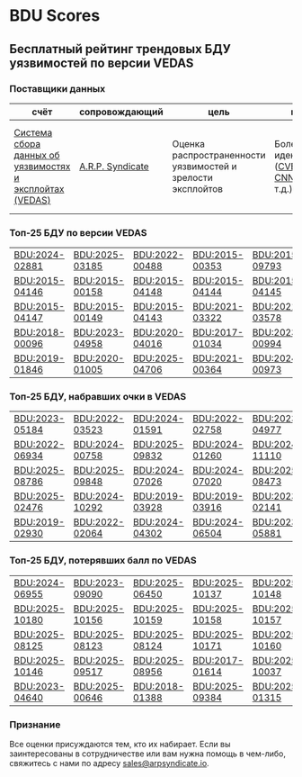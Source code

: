 
# BDU Scores
## Бесплатный рейтинг трендовых БДУ уязвимостей по версии VEDAS

### Поставщики данных
| счёт | cопровождающий | цель | покрытие | определение | частота |
| ----- | ---------- | ------- | -------- | ----------- | --------- |
| [Система сбора данных об уязвимостях и эксплойтах (VEDAS)](https://vedas.arpsyndicate.io) | [A.R.P. Syndicate](https://www.arpsyndicate.io) | Оценка распространенности уязвимостей и зрелости эксплойтов | Более 150 идентификаторов ([CVE](https://github.com/ARPSyndicate/cve-scores), [EUVD](https://github.com/ARPSyndicate/euvd-scores), [CNNVD](https://github.com/ARPSyndicate/cnnvd-scores), [BDU](https://github.com/ARPSyndicate/bdu-scores) и т.д.) | Аналитические данные с открытым исходным кодом (OSINT), полученные от [Exploit Observer](https://www.exploit.observer) | 12-16 часов |



<h3>Топ-25 БДУ по версии VEDAS</h3>

<table>
  <tr>
    <td><a href='https://vedas.arpsyndicate.io/?vuln=BDU:2024-02881'>BDU:2024-02881</a></td>
    <td><a href='https://vedas.arpsyndicate.io/?vuln=BDU:2025-03185'>BDU:2025-03185</a></td>
    <td><a href='https://vedas.arpsyndicate.io/?vuln=BDU:2022-00488'>BDU:2022-00488</a></td>
    <td><a href='https://vedas.arpsyndicate.io/?vuln=BDU:2015-00353'>BDU:2015-00353</a></td>
    <td><a href='https://vedas.arpsyndicate.io/?vuln=BDU:2015-09793'>BDU:2015-09793</a></td>
  </tr>
  <tr>
    <td><a href='https://vedas.arpsyndicate.io/?vuln=BDU:2015-04146'>BDU:2015-04146</a></td>
    <td><a href='https://vedas.arpsyndicate.io/?vuln=BDU:2015-00158'>BDU:2015-00158</a></td>
    <td><a href='https://vedas.arpsyndicate.io/?vuln=BDU:2015-04148'>BDU:2015-04148</a></td>
    <td><a href='https://vedas.arpsyndicate.io/?vuln=BDU:2015-04144'>BDU:2015-04144</a></td>
    <td><a href='https://vedas.arpsyndicate.io/?vuln=BDU:2015-04145'>BDU:2015-04145</a></td>
  </tr>
  <tr>
    <td><a href='https://vedas.arpsyndicate.io/?vuln=BDU:2015-04147'>BDU:2015-04147</a></td>
    <td><a href='https://vedas.arpsyndicate.io/?vuln=BDU:2015-00149'>BDU:2015-00149</a></td>
    <td><a href='https://vedas.arpsyndicate.io/?vuln=BDU:2015-04143'>BDU:2015-04143</a></td>
    <td><a href='https://vedas.arpsyndicate.io/?vuln=BDU:2021-03322'>BDU:2021-03322</a></td>
    <td><a href='https://vedas.arpsyndicate.io/?vuln=BDU:2021-03578'>BDU:2021-03578</a></td>
  </tr>
  <tr>
    <td><a href='https://vedas.arpsyndicate.io/?vuln=BDU:2018-00096'>BDU:2018-00096</a></td>
    <td><a href='https://vedas.arpsyndicate.io/?vuln=BDU:2023-04958'>BDU:2023-04958</a></td>
    <td><a href='https://vedas.arpsyndicate.io/?vuln=BDU:2020-04016'>BDU:2020-04016</a></td>
    <td><a href='https://vedas.arpsyndicate.io/?vuln=BDU:2017-01034'>BDU:2017-01034</a></td>
    <td><a href='https://vedas.arpsyndicate.io/?vuln=BDU:2023-00994'>BDU:2023-00994</a></td>
  </tr>
  <tr>
    <td><a href='https://vedas.arpsyndicate.io/?vuln=BDU:2019-01846'>BDU:2019-01846</a></td>
    <td><a href='https://vedas.arpsyndicate.io/?vuln=BDU:2020-01005'>BDU:2020-01005</a></td>
    <td><a href='https://vedas.arpsyndicate.io/?vuln=BDU:2025-04706'>BDU:2025-04706</a></td>
    <td><a href='https://vedas.arpsyndicate.io/?vuln=BDU:2021-00364'>BDU:2021-00364</a></td>
    <td><a href='https://vedas.arpsyndicate.io/?vuln=BDU:2024-00973'>BDU:2024-00973</a></td>
  </tr>
</table>


<h3>Топ-25 БДУ, набравших очки в VEDAS</h3>

<table>
  <tr>
    <td><a href='https://vedas.arpsyndicate.io/?vuln=BDU:2023-05184'>BDU:2023-05184</a></td>
    <td><a href='https://vedas.arpsyndicate.io/?vuln=BDU:2022-03523'>BDU:2022-03523</a></td>
    <td><a href='https://vedas.arpsyndicate.io/?vuln=BDU:2024-01591'>BDU:2024-01591</a></td>
    <td><a href='https://vedas.arpsyndicate.io/?vuln=BDU:2022-02758'>BDU:2022-02758</a></td>
    <td><a href='https://vedas.arpsyndicate.io/?vuln=BDU:2023-04977'>BDU:2023-04977</a></td>
  </tr>
  <tr>
    <td><a href='https://vedas.arpsyndicate.io/?vuln=BDU:2022-06934'>BDU:2022-06934</a></td>
    <td><a href='https://vedas.arpsyndicate.io/?vuln=BDU:2024-00758'>BDU:2024-00758</a></td>
    <td><a href='https://vedas.arpsyndicate.io/?vuln=BDU:2025-09832'>BDU:2025-09832</a></td>
    <td><a href='https://vedas.arpsyndicate.io/?vuln=BDU:2024-01260'>BDU:2024-01260</a></td>
    <td><a href='https://vedas.arpsyndicate.io/?vuln=BDU:2024-11110'>BDU:2024-11110</a></td>
  </tr>
  <tr>
    <td><a href='https://vedas.arpsyndicate.io/?vuln=BDU:2025-08786'>BDU:2025-08786</a></td>
    <td><a href='https://vedas.arpsyndicate.io/?vuln=BDU:2025-09848'>BDU:2025-09848</a></td>
    <td><a href='https://vedas.arpsyndicate.io/?vuln=BDU:2024-07026'>BDU:2024-07026</a></td>
    <td><a href='https://vedas.arpsyndicate.io/?vuln=BDU:2024-07020'>BDU:2024-07020</a></td>
    <td><a href='https://vedas.arpsyndicate.io/?vuln=BDU:2025-08473'>BDU:2025-08473</a></td>
  </tr>
  <tr>
    <td><a href='https://vedas.arpsyndicate.io/?vuln=BDU:2025-02476'>BDU:2025-02476</a></td>
    <td><a href='https://vedas.arpsyndicate.io/?vuln=BDU:2024-10292'>BDU:2024-10292</a></td>
    <td><a href='https://vedas.arpsyndicate.io/?vuln=BDU:2019-03928'>BDU:2019-03928</a></td>
    <td><a href='https://vedas.arpsyndicate.io/?vuln=BDU:2019-03916'>BDU:2019-03916</a></td>
    <td><a href='https://vedas.arpsyndicate.io/?vuln=BDU:2023-02141'>BDU:2023-02141</a></td>
  </tr>
  <tr>
    <td><a href='https://vedas.arpsyndicate.io/?vuln=BDU:2019-02930'>BDU:2019-02930</a></td>
    <td><a href='https://vedas.arpsyndicate.io/?vuln=BDU:2022-02064'>BDU:2022-02064</a></td>
    <td><a href='https://vedas.arpsyndicate.io/?vuln=BDU:2024-04302'>BDU:2024-04302</a></td>
    <td><a href='https://vedas.arpsyndicate.io/?vuln=BDU:2024-06504'>BDU:2024-06504</a></td>
    <td><a href='https://vedas.arpsyndicate.io/?vuln=BDU:2023-05881'>BDU:2023-05881</a></td>
  </tr>
</table>


<h3>Топ-25 БДУ, потерявших балл по VEDAS</h3>

<table>
  <tr>
    <td><a href='https://vedas.arpsyndicate.io/?vuln=BDU:2024-06955'>BDU:2024-06955</a></td>
    <td><a href='https://vedas.arpsyndicate.io/?vuln=BDU:2023-09090'>BDU:2023-09090</a></td>
    <td><a href='https://vedas.arpsyndicate.io/?vuln=BDU:2025-06450'>BDU:2025-06450</a></td>
    <td><a href='https://vedas.arpsyndicate.io/?vuln=BDU:2025-10137'>BDU:2025-10137</a></td>
    <td><a href='https://vedas.arpsyndicate.io/?vuln=BDU:2025-10148'>BDU:2025-10148</a></td>
  </tr>
  <tr>
    <td><a href='https://vedas.arpsyndicate.io/?vuln=BDU:2025-10180'>BDU:2025-10180</a></td>
    <td><a href='https://vedas.arpsyndicate.io/?vuln=BDU:2025-10156'>BDU:2025-10156</a></td>
    <td><a href='https://vedas.arpsyndicate.io/?vuln=BDU:2025-10159'>BDU:2025-10159</a></td>
    <td><a href='https://vedas.arpsyndicate.io/?vuln=BDU:2025-10158'>BDU:2025-10158</a></td>
    <td><a href='https://vedas.arpsyndicate.io/?vuln=BDU:2025-10157'>BDU:2025-10157</a></td>
  </tr>
  <tr>
    <td><a href='https://vedas.arpsyndicate.io/?vuln=BDU:2025-08125'>BDU:2025-08125</a></td>
    <td><a href='https://vedas.arpsyndicate.io/?vuln=BDU:2025-08123'>BDU:2025-08123</a></td>
    <td><a href='https://vedas.arpsyndicate.io/?vuln=BDU:2025-08124'>BDU:2025-08124</a></td>
    <td><a href='https://vedas.arpsyndicate.io/?vuln=BDU:2025-10171'>BDU:2025-10171</a></td>
    <td><a href='https://vedas.arpsyndicate.io/?vuln=BDU:2025-10160'>BDU:2025-10160</a></td>
  </tr>
  <tr>
    <td><a href='https://vedas.arpsyndicate.io/?vuln=BDU:2025-10146'>BDU:2025-10146</a></td>
    <td><a href='https://vedas.arpsyndicate.io/?vuln=BDU:2025-09517'>BDU:2025-09517</a></td>
    <td><a href='https://vedas.arpsyndicate.io/?vuln=BDU:2025-08956'>BDU:2025-08956</a></td>
    <td><a href='https://vedas.arpsyndicate.io/?vuln=BDU:2017-01614'>BDU:2017-01614</a></td>
    <td><a href='https://vedas.arpsyndicate.io/?vuln=BDU:2025-10037'>BDU:2025-10037</a></td>
  </tr>
  <tr>
    <td><a href='https://vedas.arpsyndicate.io/?vuln=BDU:2023-04640'>BDU:2023-04640</a></td>
    <td><a href='https://vedas.arpsyndicate.io/?vuln=BDU:2025-00646'>BDU:2025-00646</a></td>
    <td><a href='https://vedas.arpsyndicate.io/?vuln=BDU:2018-01388'>BDU:2018-01388</a></td>
    <td><a href='https://vedas.arpsyndicate.io/?vuln=BDU:2025-09384'>BDU:2025-09384</a></td>
    <td><a href='https://vedas.arpsyndicate.io/?vuln=BDU:2025-01315'>BDU:2025-01315</a></td>
  </tr>
</table>


### Признание
Все оценки присуждаются тем, кто их набирает.
Если вы заинтересованы в сотрудничестве или вам нужна помощь в чем-либо, свяжитесь с нами по адресу [sales@arpsyndicate.io](mailto:sales@arpsyndicate.io).

